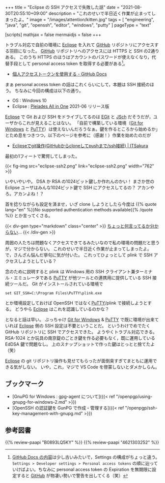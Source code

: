 +++
title = "Eclipse の SSH アクセスで失敗した話"
date =  "2021-08-30T20:55:10+09:00"
description = "これのせいで半日近く作業が止まってしまったよ。"
image = "/images/attention/kitten.jpg"
tags = [ "engineering", "java", "git", "openssh", "editor", "windows", "putty" ]
pageType = "text"

[scripts]
  mathjax = false
  mermaidjs = false
+++

トラブル対応で自前の環境に [Eclipse] を入れて [GitHub] リポジトリにアクセスする羽目になった。
[GitHub] リポジトリへのアクセスには HTTPS と SSH の2通りある。
このうち HTTPS のほうはアカウントのパスワードが使えなくなり，代替手段として personal access token を取得する必要がある[^pat1]。

[^pat1]: [GitHub Docs の内容](https://docs.github.com/ja/github/authenticating-to-github/keeping-your-account-and-data-secure/creating-a-personal-access-token "個人アクセストークンを使用する - GitHub Docs")は少し古いみたいで，Settings の構成がちょっと違う。 `Settings > Developer settings > Personal access tokens` の順に辿っていけばよい。ちなみに personal access token の Expiration を無期限に設定すると [GitHub] が物凄い勢いで警告を出してくる（笑）

- [個人アクセストークンを使用する - GitHub Docs](https://docs.github.com/ja/github/authenticating-to-github/keeping-your-account-and-data-secure/creating-a-personal-access-token)

まぁ personal access token の話はこれくらいにして，本題は SSH 接続のほう。
ちなみに今回の構成は以下の通り。

- OS : Windows 10
- Eclipse : [Pleiades All in One](https://mergedoc.osdn.jp/ "Java 開発環境 - Eclipse 日本語化 Pleiades プラグイン") 2021-06 リリース版

[Eclipse] で Git および SSH をドライブしてるのは [EGit](https://www.eclipse.org/egit/ "EGit | The Eclipse Foundation") と [JSch](http://www.jcraft.com/jsch/ "JSch - Java Secure Channel") だそうだが，ユーザからこれが見えることはない。
「自前で構築している環境（[Git for Windows] と [PuTTY]）は使えないんだろうなぁ。鍵を作るところから始めるか」とため息をつきつつ，以下のページを参考に（感謝！）作業を始めたのだが

- [Eclipseでgit操作(GitHubからcloneしてpushまで/ssh接続) | ITSakura](https://itsakura.com/eclipse-github-clone-push)

最初の1フィートで驚愕してしまった。

{{< fig-img src="eclipse-ssh2.png" link="eclipse-ssh2.png" width="762" >}}

いやいやいや。
DSA か RSA の1024ビット鍵しか作れんのかい！ まさか世の Eclipse ユーザはみんな1024ビット鍵で SSH にアクセスしてるの？ アカンやろ。アカンよね！？

首を捻りながらも設定を済ませ，いざ clone しようとしたら今度は {{% quote lang="en" %}}No supported authentication methods available{{% /quote %}} とか言ってくさる。

{{< div-gen type="markdown" class="center" >}}
[ちょっと何言ってるか分からない](https://dic.nicovideo.jp/a/%E3%81%A1%E3%82%87%E3%81%A3%E3%81%A8%E4%BD%95%E8%A8%80%E3%81%A3%E3%81%A6%E3%82%8B%E3%81%8B%E5%88%86%E3%81%8B%E3%82%89%E3%81%AA%E3%81%84)...
{{< /div-gen >}}

周囲の人たちは問題なくアクセスできてるみたいなので私の環境の問題だと思うが，マジで分からない。
これのせいで半日近く作業が止まってしまったよ。
で，さんざん悩んだ挙句に気が付いた。
これってひょっとして plink で SSH アクセスしようとしている？

念のために説明すると plink は Windows 用の SSH クライアント兼ターミナル・エミュレータである [PuTTY] が他ツールとの連携用に提供している SSH 接続ツールだ。
Git がインストールされている環境で

```
set GIT_SSH=C:\Program Files\PuTTY\plink.exe
```

とか環境設定しておけば OpenSSH ではなく[PuTTY]/plink で接続しようとする。
どうやら [Eclipse] はこれを認識しているのかな？

となると話は早い。
ぶっちゃけ [Git for Windows] & [PuTTY] で既に環境が出来ていれば [Eclipse] 側の SSH 設定は不要ということだ。
というわけでめでたく GitHub リポジトリに SSH でアクセスできた。
ようやくトラブル対応できる。
RSA-1024 とか玩具の南京錠のごとき鍵を作る必要もなく，既に運用している EdDSA 鍵で問題なし。
上のスナップショットで作った鍵はとっとと捨てたよ（笑）

[Eclipse] の git リポジトリ操作も見せてもらったが面倒臭すぎてまともに運用できる気がしない。
いや，これ，マジで VS Code を啓蒙しないとダメかしらん。

## ブックマーク

- [GnuPG for Windows : gpg-agent について]({{< ref "/openpgp/using-gnupg-for-windows-2.md" >}})
- [OpenSSH の認証鍵を GunPG で作成・管理する]({{< ref "/openpgp/ssh-key-management-with-gnupg.md" >}})

[Eclipse]: https://www.eclipse.org/ "Enabling Open Innovation & Collaboration | The Eclipse Foundation"
[GitHub]: https://github.com/
[Git for Windows]: https://gitforwindows.org/
[PuTTY]: https://www.chiark.greenend.org.uk/~sgtatham/putty/ "PuTTY: a free SSH and Telnet client"

## 参考図書

{{% review-paapi "B0893LQ5KY" %}} <!-- Spring Boot 2 入門 -->
{{% review-paapi "4621303252" %}} <!-- Effective Java 第3版 -->
